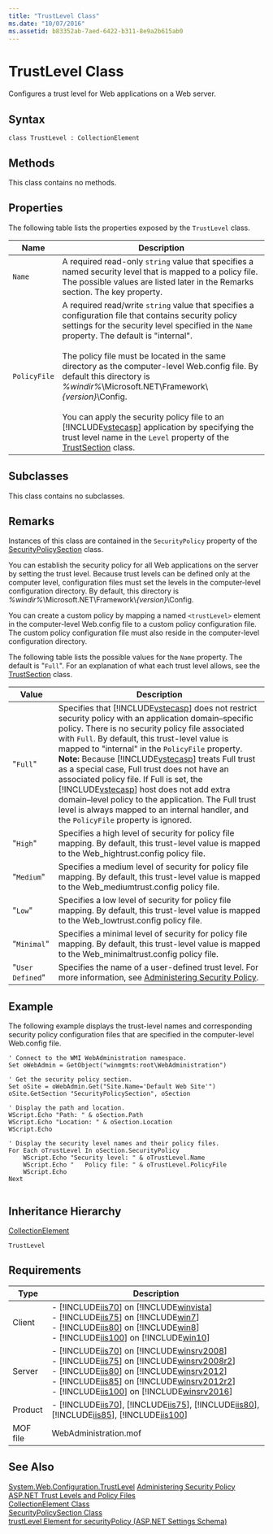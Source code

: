 ```yaml
---
title: "TrustLevel Class"
ms.date: "10/07/2016"
ms.assetid: b83352ab-7aed-6422-b311-8e9a2b615ab0
---
```

# TrustLevel Class
Configures a trust level for Web applications on a Web server.  
  
## Syntax  
  
```vbs  
class TrustLevel : CollectionElement  
```  
  
## Methods  
 This class contains no methods.  
  
## Properties  
 The following table lists the properties exposed by the `TrustLevel` class.  
  
|Name|Description|  
|----------|-----------------|  
|`Name`|A required read-only `string` value that specifies a named security level that is mapped to a policy file. The possible values are listed later in the Remarks section. The key property.|  
|`PolicyFile`|A required read/write `string` value that specifies a configuration file that contains security policy settings for the security level specified in the `Name` property. The default is "internal".<br /><br /> The policy file must be located in the same directory as the computer-level Web.config file. By default this directory is *%windir%*\Microsoft.NET\Framework\\*{version}*\Config.<br /><br /> You can apply the security policy file to an [!INCLUDE[vstecasp](../wmi-provider/includes/vstecasp-md.md)] application by specifying the trust level name in the `Level` property of the [TrustSection](../wmi-provider/trustsection-class.md) class.|  
  
## Subclasses  
 This class contains no subclasses.  
  
## Remarks  
 Instances of this class are contained in the `SecurityPolicy` property of the [SecurityPolicySection](../wmi-provider/securitypolicysection-class.md) class.  
  
 You can establish the security policy for all Web applications on the server by setting the trust level. Because trust levels can be defined only at the computer level, configuration files must set the levels in the computer-level configuration directory. By default, this directory is *%windir%*\Microsoft.NET\Framework\\*{version}*\Config.  
  
 You can create a custom policy by mapping a named `<trustLevel>` element in the computer-level Web.config file to a custom policy configuration file. The custom policy configuration file must also reside in the computer-level configuration directory.  
  
 The following table lists the possible values for the `Name` property. The default is "`Full`". For an explanation of what each trust level allows, see the [TrustSection](../wmi-provider/trustsection-class.md) class.  
  
|Value|Description|  
|-----------|-----------------|  
|"`Full`"|Specifies that [!INCLUDE[vstecasp](../wmi-provider/includes/vstecasp-md.md)] does not restrict security policy with an application domain–specific policy. There is no security policy file associated with `Full`. By default, this trust-level value is mapped to "internal" in the `PolicyFile` property. **Note:**  Because [!INCLUDE[vstecasp](../wmi-provider/includes/vstecasp-md.md)] treats Full trust as a special case, Full trust does not have an associated policy file. If Full is set, the [!INCLUDE[vstecasp](../wmi-provider/includes/vstecasp-md.md)] host does not add extra domain–level policy to the application. The Full trust level is always mapped to an internal handler, and the `PolicyFile` property is ignored.|  
|"`High`"|Specifies a high level of security for policy file mapping. By default, this trust-level value is mapped to the Web_hightrust.config policy file.|  
|"`Medium`"|Specifies a medium level of security for policy file mapping. By default, this trust-level value is mapped to the Web_mediumtrust.config policy file.|  
|"`Low`"|Specifies a low level of security for policy file mapping. By default, this trust-level value is mapped to the Web_lowtrust.config policy file.|  
|"`Minimal`"|Specifies a minimal level of security for policy file mapping. By default, this trust-level value is mapped to the Web_minimaltrust.config policy file.|  
|"`User Defined`"|Specifies the name of a user-defined trust level. For more information, see [Administering Security Policy](http://go.microsoft.com/fwlink/?LinkId=69326).|  
  
## Example  
 The following example displays the trust-level names and corresponding security policy configuration files that are specified in the computer-level Web.config file.  
  
```  
' Connect to the WMI WebAdministration namespace.  
Set oWebAdmin = GetObject("winmgmts:root\WebAdministration")  
  
' Get the security policy section.  
Set oSite = oWebAdmin.Get("Site.Name='Default Web Site'")  
oSite.GetSection "SecurityPolicySection", oSection  
  
' Display the path and location.  
WScript.Echo "Path: " & oSection.Path   
WScript.Echo "Location: " & oSection.Location  
WScript.Echo  
  
' Display the security level names and their policy files.  
For Each oTrustLevel In oSection.SecurityPolicy  
    WScript.Echo "Security level: " & oTrustLevel.Name  
    WScript.Echo "   Policy file: " & oTrustLevel.PolicyFile  
    WScript.Echo   
Next  
  
```  
  
## Inheritance Hierarchy  
 [CollectionElement](../wmi-provider/collectionelement-class.md)  
  
 `TrustLevel`  
  
## Requirements  
  
|Type|Description|  
|----------|-----------------|  
|Client|-   [!INCLUDE[iis70](../wmi-provider/includes/iis70-md.md)] on [!INCLUDE[winvista](../wmi-provider/includes/winvista-md.md)]<br />-   [!INCLUDE[iis75](../wmi-provider/includes/iis75-md.md)] on [!INCLUDE[win7](../wmi-provider/includes/win7-md.md)]<br />-   [!INCLUDE[iis80](../wmi-provider/includes/iis80-md.md)] on [!INCLUDE[win8](../wmi-provider/includes/win8-md.md)]<br />-   [!INCLUDE[iis100](../wmi-provider/includes/iis100-md.md)] on [!INCLUDE[win10](../wmi-provider/includes/win10-md.md)]|  
|Server|-   [!INCLUDE[iis70](../wmi-provider/includes/iis70-md.md)] on [!INCLUDE[winsrv2008](../wmi-provider/includes/winsrv2008-md.md)]<br />-   [!INCLUDE[iis75](../wmi-provider/includes/iis75-md.md)] on [!INCLUDE[winsrv2008r2](../wmi-provider/includes/winsrv2008r2-md.md)]<br />-   [!INCLUDE[iis80](../wmi-provider/includes/iis80-md.md)] on [!INCLUDE[winsrv2012](../wmi-provider/includes/winsrv2012-md.md)]<br />-   [!INCLUDE[iis85](../wmi-provider/includes/iis85-md.md)] on [!INCLUDE[winsrv2012r2](../wmi-provider/includes/winsrv2012r2-md.md)]<br />-   [!INCLUDE[iis100](../wmi-provider/includes/iis100-md.md)] on [!INCLUDE[winsrv2016](../wmi-provider/includes/winsrv2016-md.md)]|  
|Product|-   [!INCLUDE[iis70](../wmi-provider/includes/iis70-md.md)], [!INCLUDE[iis75](../wmi-provider/includes/iis75-md.md)], [!INCLUDE[iis80](../wmi-provider/includes/iis80-md.md)], [!INCLUDE[iis85](../wmi-provider/includes/iis85-md.md)], [!INCLUDE[iis100](../wmi-provider/includes/iis100-md.md)]|  
|MOF file|WebAdministration.mof|  
  
## See Also  
 [System.Web.Configuration.TrustLevel](/dotnet/api/system.web.configuration.trustlevel)
 [Administering Security Policy](http://go.microsoft.com/fwlink/?LinkId=69326)   
 [ASP.NET Trust Levels and Policy Files](http://go.microsoft.com/fwlink/?LinkId=69328)   
 [CollectionElement Class](../wmi-provider/collectionelement-class.md)   
 [SecurityPolicySection Class](../wmi-provider/securitypolicysection-class.md)   
 [trustLevel Element for securityPolicy (ASP.NET Settings Schema)](http://go.microsoft.com/fwlink/?LinkId=69327)